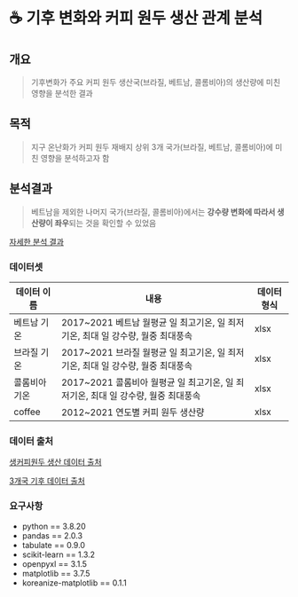 # ☕️ 기후 변화와 커피 원두 생산 관계 분석
## 개요
> 기후변화가 주요 커피 원두 생산국(브라질, 베트남, 콜롬비아)의 생산량에 미친 영향을 분석한 결과

## 목적
> 지구 온난화가 커피 원두 재배지 상위 3개 국가(브라질, 베트남, 콜롬비아)에 미친 영향을 분석하고자 함

## 분석결과
> 베트남을 제외한 나머지 국가(브라질, 콜롬비아)에서는 **강수량 변화에 따라서 생산량이 좌우**되는 것을 확인할 수 있었음

[자세한 분석 결과](https://palm-moon-278.notion.site/17198ff52a018077a17ff452b3a4905c?pvs=4)

### 데이터셋
|데이터 이름|내용|데이터 형식|
|---|---|---|
|베트남 기온|2017~2021 베트남 월평균 일 최고기온, 일 죄저기온, 최대 일 강수량, 월중 최대풍속|xlsx|
|브라질 기온|2017~2021 브라질 월평균 일 최고기온, 일 죄저기온, 최대 일 강수량, 월중 최대풍속|xlsx|
|콜롬비아 기온|2017~2021 콜롬비아 월평균 일 최고기온, 일 죄저기온, 최대 일 강수량, 월중 최대풍속|xlsx|
|coffee|2012~2021 연도별 커피 원두 생산량|xlsx|
### 데이터 출처
[생커피원두 생산 데이터 출처](https://kosis.kr/statHtml/statHtml.do?sso=ok&returnurl=https%3A%2F%2Fkosis.kr%3A443%2FstatHtml%2FstatHtml.do%3Flist_id%3DR_SUB_UTITLE_G%26obj_var_id%3D%26seqNo%3D%26tblId%3DDT_2KAA408%26vw_cd%3DMT_RTITLE%26orgId%3D101%26path%3D%252FstatisticsList%252FstatisticsListIndex.do%26conn_path%3DMT_RTITLE%26itm_id%3D%26lang_mode%3Dko%26scrId%3D%26)


[3개국 기후 데이터 출처](https://data.kma.go.kr/data/ogd/selectGtsRltmList.do?pgmNo=658)

### 요구사항
* python == 3.8.20
* pandas == 2.0.3
* tabulate == 0.9.0
* scikit-learn == 1.3.2
* openpyxl == 3.1.5
* matplotlib == 3.7.5
* koreanize-matplotlib == 0.1.1
